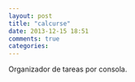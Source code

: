 ```yaml
---
layout: post
title: "calcurse"
date: 2013-12-15 18:51
comments: true
categories: 
---
```

Organizador de tareas por consola.


